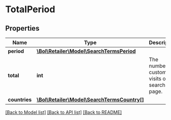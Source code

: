 # TotalPeriod

## Properties
Name | Type | Description | Notes
------------ | ------------- | ------------- | -------------
**period** | [**\Bol\Retailer\Model\SearchTermsPeriod**](SearchTermsPeriod.md) |  | 
**total** | **int** | The number of customer visits on the search page. | 
**countries** | [**\Bol\Retailer\Model\SearchTermsCountry[]**](SearchTermsCountry.md) |  | 

[[Back to Model list]](../../README.md#documentation-for-models) [[Back to API list]](../../README.md#documentation-for-api-endpoints) [[Back to README]](../../README.md)

